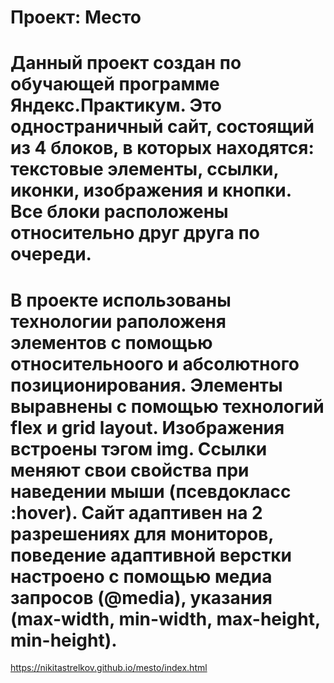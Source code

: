# Проект: Место

# Данный проект создан по обучающей программе Яндекс.Практикум. Это одностраничный сайт, состоящий из 4 блоков, в которых находятся: текстовые элементы, ссылки, иконки, изображения и кнопки. Все блоки расположены относительно друг друга по очереди.

# В проекте использованы технологии раположеня элементов с помощью относительноого и абсолютного позиционирования. Элементы выравнены с помощью технологий flex и grid layout. Изображения встроены тэгом img. Ссылки меняют свои свойства при наведении мыши (псевдокласс :hover). Сайт адаптивен на 2 разрешениях для мониторов, поведение адаптивной верстки настроено с помощью медиа запросов (@media), указания (max-width, min-width, max-height, min-height).

https://nikitastrelkov.github.io/mesto/index.html
